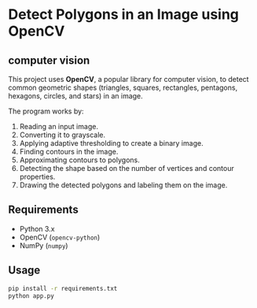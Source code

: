 # Detect Polygons in an Image using OpenCV

## computer vision

This project uses **OpenCV**, a popular library for computer vision, to detect common geometric shapes (triangles, squares, rectangles, pentagons, hexagons, circles, and stars) in an image.

The program works by:
1. Reading an input image.
2. Converting it to grayscale.
3. Applying adaptive thresholding to create a binary image.
4. Finding contours in the image.
5. Approximating contours to polygons.
6. Detecting the shape based on the number of vertices and contour properties.
7. Drawing the detected polygons and labeling them on the image.

## Requirements
- Python 3.x  
- OpenCV (`opencv-python`)
- NumPy (`numpy`)

## Usage
```bash
pip install -r requirements.txt
python app.py
